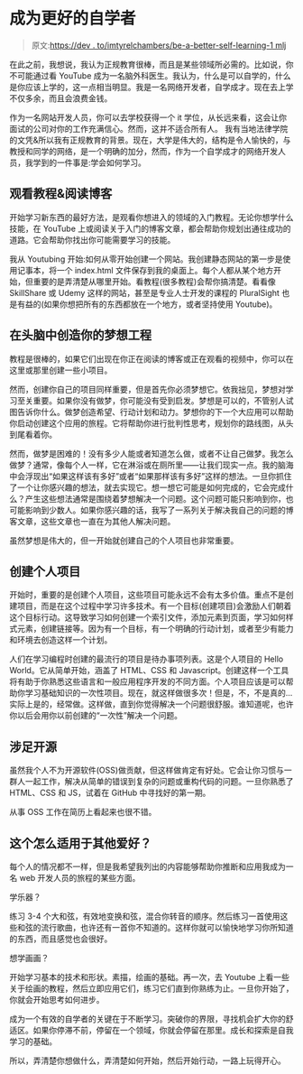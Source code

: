 # 成为更好的自学者

> 原文:[https://dev . to/imtyrelchambers/be-a-better-self-learning-1 mlj](https://dev.to/imtyrelchambers/be-a-better-self-learner-1mlj)

在此之前，我想说，我认为正规教育很棒，而且是某些领域所必需的。比如说，你不可能通过看 YouTube 成为一名脑外科医生。我认为，什么是可以自学的，什么是你应该上学的，这一点相当明显。我是一名网络开发者，自学成才。现在去上学不仅多余，而且会浪费金钱。

作为一名网站开发人员，你可以去学校获得一个 it 学位，从长远来看，这会让你面试的公司对你的工作充满信心。然而，这并不适合所有人。
我有当地法律学院的文凭&所以我有正规教育的背景。现在，大学是伟大的，结构是令人愉快的，与教授和同学的网络，是一个明确的加分，然而，作为一个自学成才的网络开发人员，我学到的一件事是:学会如何学习。

## [](#watch-tutorials-amp-read-blogs)观看教程&阅读博客

开始学习新东西的最好方法，是观看你想进入的领域的入门教程。无论你想学什么技能，在 YouTube 上或阅读关于入门的博客文章，都会帮助你规划出通往成功的道路。它会帮助你找出你可能需要学习的技能。

我从 Youtubing 开始:如何从零开始创建一个网站。我创建静态网站的第一步是使用记事本，将一个 index.html 文件保存到我的桌面上。每个人都从某个地方开始，但重要的是弄清楚从哪里开始。看教程(很多教程)会帮你搞清楚。看看像 SkillShare 或 Udemy 这样的网站，甚至是专业人士开发的课程的 PluralSight 也是有益的(如果你想把所有的东西都放在一个地方，或者坚持使用 Youtube)。

## [](#mentally-create-your-dream-project)在头脑中创造你的梦想工程

教程是很棒的，如果它们出现在你正在阅读的博客或正在观看的视频中，你可以在这里或那里创建一些小项目。

然而，创建你自己的项目同样重要，但是首先你必须梦想它。依我拙见，梦想对学习至关重要。如果你没有做梦，你可能没有受到启发。梦想是可以的，不管别人试图告诉你什么。做梦创造希望、行动计划和动力。梦想你的下一个大应用可以帮助你启动创建这个应用的旅程。它将帮助你进行批判性思考，规划你的路线图，从头到尾看着你。

然而，做梦是困难的！没有多少人能或者知道怎么做，或者不让自己做梦。我怎么做梦？通常，像每个人一样，它在淋浴或在厕所里——让我们现实一点。我的脑海中会浮现出“如果这样该有多好”或者“如果那样该有多好”这样的想法。一旦你抓住了一个让你感兴趣的想法，就去实现它。想一想它可能是如何完成的，它会完成什么？产生这些想法通常是围绕着梦想解决一个问题。这个问题可能只影响到你，也可能影响到少数人。如果你感兴趣的话，我写了一系列关于解决我自己的问题的博客文章，这些文章也一直在为其他人解决问题。

虽然梦想是伟大的，但一开始就创建自己的个人项目也非常重要。

## [](#create-personal-projects)创建个人项目

开始时，重要的是创建个人项目，这些项目可能永远不会有太多价值。重点不是创建项目，而是在这个过程中学习许多技术。有一个目标(创建项目)会激励人们朝着这个目标行动。这导致学习如何创建一个索引文件，添加元素到页面，学习如何样式元素，创建链接等。因为有一个目标，有一个明确的行动计划，或者至少有能力和环境去创造这样一个计划。

人们在学习编程时创建的最流行的项目是待办事项列表。这是个人项目的 Hello World。它从简单开始，涵盖了 HTML、CSS 和 Javascript。创建这样一个工具将有助于你熟悉这些语言和一般应用程序开发的不同方面。个人项目应该是可以帮助你学习基础知识的一次性项目。现在，就这样做很多次！但是，不，不是真的...实际上是的，经常做。这样做，直到你觉得解决一个问题很舒服。谁知道呢，也许你以后会用你以前创建的“一次性”解决一个问题。

## [](#get-involved-in-open-source)涉足开源

虽然我个人不为开源软件(OSS)做贡献，但这样做肯定有好处。它会让你习惯与一群人一起工作，解决从简单的错误到复杂的问题或重构代码的问题。一旦你熟悉了 HTML、CSS 和 JS，试着在 GitHub 中寻找好的第一期。

从事 OSS 工作在简历上看起来也很不错。

## [](#how-does-this-apply-to-other-hobbies)这个怎么适用于其他爱好？

每个人的情况都不一样，但是我希望我列出的内容能够帮助你推断和应用我成为一名 web 开发人员的旅程的某些方面。

学乐器？

练习 3-4 个大和弦，有效地变换和弦，混合你转音的顺序。然后练习一首使用这些和弦的流行歌曲，也许还有一首你不知道的。这样你就可以愉快地学习你所知道的东西，而且感觉也会很好。

想学画画？

开始学习基本的技术和形状。素描，绘画的基础。再一次，去 Youtube 上看一些关于绘画的教程，然后立即应用它们，练习它们直到你熟练为止。一旦你开始了，你就会开始思考如何进步。

成为一个有效的自学者的关键在于不断学习。突破你的界限，寻找机会扩大你的舒适区。如果你停滞不前，停留在一个领域，你就会停留在那里。成长和探索是自我学习的基础。

所以，弄清楚你想做什么，弄清楚如何开始，然后开始行动，一路上玩得开心。